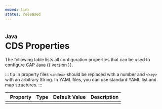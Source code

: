 ```yaml
---
embed: link
status: released
---
```


<script setup>
import { data } from './properties.data.ts'
const { properties, version } = data
</script>

# CDS Properties

The following table lists all configuration properties that can be used to configure
<span class="nowrap">CAP Java {{ version }}</span>.

::: tip
In property files `<index>` should be replaced with a number and `<key>` with an arbitrary String. In YAML files, you can use standard YAML list and map structures.
:::

<table>
  <thead>
    <tr>
      <th class="anchor"></th>
      <th class="prop">Property</th>
      <th class="type">Type</th>
      <th class="default">Default Value</th>
      <th class="descr">Description</th>
    </tr>
  </thead>
  <tr v-for="p in properties" :key="p.name" :id="p.anchor">
    <td class="anchor"><a :href="'#'+p.anchor" class="header-anchor"></a></td>
    <td class="prop"    v-html="p.name" :class="{ group: p.header }"></td>
    <td class="type"    v-html="p.type"></td>
    <td class="default" v-html="p.defaultValue"></td>
    <td class="descr"   v-html="p.description"></td>
  </tr>
</table>

<style scoped>
  .nowrap { white-space: nowrap; }
  h1:before {
    content: "Java"; display: block; font-size: 60%; margin: 0 0 .2em;
  }

  tr:hover .header-anchor, tr .header-anchor:focus { opacity: 1; margin-top: -11px; }
  td.group { font-weight:600; }
  th.anchor, td.anchor { border-right:none; }
  th.prop,   td.prop { border-left:none; padding-left:0px;}

  /* expand this extra wide table on big screens */
  @media screen and (min-width: 1600px) {
    table {
      min-width: fit-content;
    }
  }
</style>
